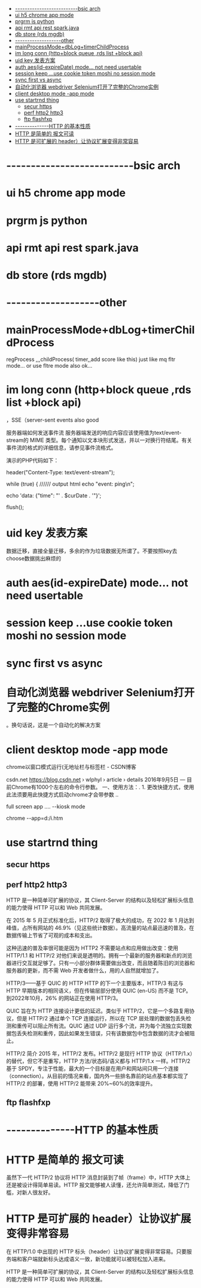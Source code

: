 


<!-- TOC -->

- [--------------------------bsic arch](#--------------------------bsic-arch)
- [ui h5 chrome app mode](#ui-h5-chrome-app-mode)
- [prgrm js python](#prgrm-js-python)
- [api rmt api rest spark.java](#api-rmt-api-rest-sparkjava)
- [db store (rds mgdb)](#db-store-rds-mgdb)
- [-------------------other](#-------------------other)
- [mainProcessMode+dbLog+timerChildProcess](#mainprocessmodedblogtimerchildprocess)
- [im long conn  (http+block queue ,rds list +block api)](#im-long-conn--httpblock-queue-rds-list-block-api)
- [uid key 发表方案](#uid-key-发表方案)
- [auth   aes(id-expireDate) mode... not need usertable](#auth---aesid-expiredate-mode-not-need-usertable)
- [session keep ...use cookie token moshi no session mode](#session-keep-use-cookie-token-moshi-no-session-mode)
- [sync first vs async](#sync-first-vs-async)
- [自动化浏览器 webdriver Selenium打开了完整的Chrome实例](#自动化浏览器-webdriver-selenium打开了完整的chrome实例)
- [client  desktop mode  -app mode](#client--desktop-mode---app-mode)
- [use startrnd thing](#use-startrnd-thing)
    - [secur https](#secur-https)
    - [perf http2 http3](#perf-http2-http3)
    - [ftp flashfxp](#ftp-flashfxp)
- [--------------HTTP 的基本性质](#--------------http-的基本性质)
- [HTTP 是简单的  报文可读](#http-是简单的--报文可读)
- [HTTP 是可扩展的 header）让协议扩展变得非常容易](#http-是可扩展的-header让协议扩展变得非常容易)

<!-- /TOC -->



# --------------------------bsic arch
# ui h5 chrome app mode
# prgrm js python 
# api rmt api rest spark.java
# db store (rds mgdb)


# -------------------other

# mainProcessMode+dbLog+timerChildProcess
regProcess  ,,,childProcess( timer,,add score like this)
just like mq fltr mode...
or use fltre mode also ok...
# im long conn  (http+block queue ,rds list +block api)

，SSE（server-sent events also good

服务器端如何发送事件流
服务器端发送的响应内容应该使用值为text/event-stream的 MIME 类型。每个通知以文本块形式发送，并以一对换行符结尾。有关事件流的格式的详细信息，请参见事件流格式。

演示的PHP代码如下：

 
header("Content-Type: text/event-stream");

 
while (true) {
   //////  output html
     echo "event: ping\n";
  
  echo 'data: {"time": "' . $curDate . '"}';
 
 
  flush();
  

# uid key 发表方案

数据迁移，直接全量迁移，多余的作为垃圾数据无所谓了。不要按照key去choose数据挑出麻烦的


#   auth   aes(id-expireDate) mode... not need usertable
#  session keep ...use cookie token moshi no session mode

# sync first vs async

# 自动化浏览器 webdriver Selenium打开了完整的Chrome实例

。换句话说，这是一个自动化的解决方案


# client  desktop mode  -app mode


chrome以窗口模式运行(无地址栏与标签栏 - CSDN博客

csdn.net
https://blog.csdn.net › wlphyl › article › details
2016年9月5日 — 目前Chrome有1000个左右的命令行参数。 一、使用方法：. 1. 更改快捷方式，使用此法须要用此快捷方式启动chrome才会带参数 ..

full screen app ....  --kiosk mode

chrome  --app=d:/i.htm


# use startrnd thing

##  secur https
## perf http2 http3

HTTP 是一种简单可扩展的协议，其 Client-Server 的结构以及轻松扩展标头信息的能力使得 HTTP 可以和 Web 共同发展。

在 2015 年 5 月正式标准化后，HTTP/2 取得了极大的成功，在 2022 年 1 月达到峰值，占所有网站的 46.9%（见这些统计数据）。高流量的站点最迅速的普及，在数据传输上节省了可观的成本和支出。

这种迅速的普及率很可能是因为 HTTP2 不需要站点和应用做出改变：使用 HTTP/1.1 和 HTTP/2 对他们来说是透明的。拥有一个最新的服务器和新点的浏览器进行交互就足够了。只有一小部分群体需要做出改变，而且随着陈旧的浏览器和服务器的更新，而不需 Web 开发者做什么，用的人自然就增加了。


HTTP/3——基于 QUIC 的 HTTP
HTTP 的下一个主要版本，HTTP/3 有这与 HTTP 早期版本的相同语义，但在传输层部分使用 QUIC (en-US) 而不是 TCP。到2022年10月，26% 的网站正在使用 HTTP/3。

QUIC 旨在为 HTTP 连接设计更低的延迟。类似于 HTTP/2，它是一个多路复用协议，但是 HTTP/2 通过单个 TCP 连接运行，所以在 TCP 层处理的数据包丢失检测和重传可以阻止所有流。QUIC 通过 UDP 运行多个流，并为每个流独立实现数据包丢失检测和重传，因此如果发生错误，只有该数据包中包含数据的流才会被阻止。


HTTP/2 简介
2015 年，HTTP/2 发布。HTTP/2 是现行 HTTP 协议（HTTP/1.x）的替代，但它不是重写，HTTP 方法/状态码/语义都与 HTTP/1.x 一样。HTTP/2 基于 SPDY，专注于性能，最大的一个目标是在用户和网站间只用一个连接（connection）。从目前的情况来看，国内外一些排名靠前的站点基本都实现了 HTTP/2 的部署，使用 HTTP/2 能带来 20%~60%的效率提升。

## ftp flashfxp

# --------------HTTP 的基本性质
# HTTP 是简单的  报文可读
虽然下一代 HTTP/2 协议将 HTTP 消息封装到了帧（frame）中，HTTP 大体上还是被设计得简单易读。HTTP 报文能够被人读懂，还允许简单测试，降低了门槛，对新人很友好。

# HTTP 是可扩展的 header）让协议扩展变得非常容易
在 HTTP/1.0 中出现的 HTTP 标头（header）让协议扩展变得非常容易。只要服务端和客户端就新标头达成语义一致，新功能就可以被轻松加入进来。

HTTP 是一种简单可扩展的协议，其 Client-Server 的结构以及轻松扩展标头信息的能力使得 HTTP 可以和 Web 共同发展。